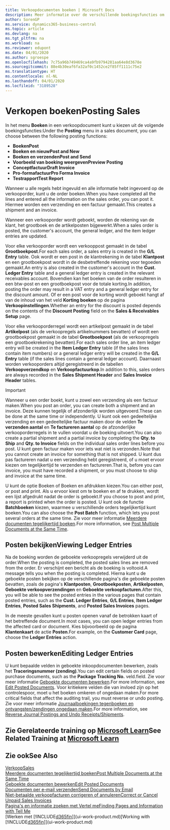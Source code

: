 ```yaml
---
title: Verkoopdocumenten boeken | Microsoft Docs
description: Meer informatie over de verschillende boekingsfuncties om verkoopdocumenten te boeken en hoe u geboekte documenten kunt bijwerken.
author: SorenGP
ms.service: dynamics365-business-central
ms.topic: article
ms.devlang: na
ms.tgt_pltfrm: na
ms.workload: na
ms.reviewer: edupont
ms.date: 04/01/2020
ms.author: sgroespe
ms.openlocfilehash: 7c75a96b749469ca4a9fb9794281aa64e8d3678e
ms.sourcegitcommit: 88e4b30eaf6fa32af0c1452ce2f85ff1111c75e2
ms.translationtype: HT
ms.contentlocale: nl-NL
ms.lasthandoff: 04/01/2020
ms.locfileid: "3189528"
---
```

# <a name="posting-sales"></a><span data-ttu-id="3b9a2-103">Verkopen boeken</span><span class="sxs-lookup"><span data-stu-id="3b9a2-103">Posting Sales</span></span>
<span data-ttu-id="3b9a2-104">In het menu **Boeken** in een verkoopdocument kunt u kiezen uit de volgende boekingsfuncties:</span><span class="sxs-lookup"><span data-stu-id="3b9a2-104">Under the **Posting** menu in a sales document, you can choose between the following posting functions:</span></span>

* <span data-ttu-id="3b9a2-105">**Boeken**</span><span class="sxs-lookup"><span data-stu-id="3b9a2-105">**Post**</span></span>
* <span data-ttu-id="3b9a2-106">**Boeken en nieuw**</span><span class="sxs-lookup"><span data-stu-id="3b9a2-106">**Post and New**</span></span>
* <span data-ttu-id="3b9a2-107">**Boeken en verzenden**</span><span class="sxs-lookup"><span data-stu-id="3b9a2-107">**Post and Send**</span></span>
* <span data-ttu-id="3b9a2-108">**Voorbeeld van boeking weergeven**</span><span class="sxs-lookup"><span data-stu-id="3b9a2-108">**Preview Posting**</span></span>
* <span data-ttu-id="3b9a2-109">**Conceptfactuur**</span><span class="sxs-lookup"><span data-stu-id="3b9a2-109">**Draft Invoice**</span></span>
* <span data-ttu-id="3b9a2-110">**Pro-formafactuur**</span><span class="sxs-lookup"><span data-stu-id="3b9a2-110">**Pro Forma Invoice**</span></span>
* <span data-ttu-id="3b9a2-111">**Testrapport**</span><span class="sxs-lookup"><span data-stu-id="3b9a2-111">**Test Report**</span></span>

<span data-ttu-id="3b9a2-112">Wanneer u alle regels hebt ingevuld en alle informatie hebt ingevoerd op de verkooporder, kunt u de order boeken.</span><span class="sxs-lookup"><span data-stu-id="3b9a2-112">When you have completed all the lines and entered all the information on the sales order, you can post it.</span></span> <span data-ttu-id="3b9a2-113">Hiermee worden een verzending en een factuur gemaakt.</span><span class="sxs-lookup"><span data-stu-id="3b9a2-113">This creates a shipment and an invoice.</span></span>

<span data-ttu-id="3b9a2-114">Wanneer een verkooporder wordt geboekt, worden de rekening van de klant, het grootboek en de artikelposten bijgewerkt.</span><span class="sxs-lookup"><span data-stu-id="3b9a2-114">When a sales order is posted, the customer's account, the general ledger, and the item ledger entries are updated.</span></span>

<span data-ttu-id="3b9a2-115">Voor elke verkooporder wordt een verkooppost gemaakt in de tabel **Grootboekpost**.</span><span class="sxs-lookup"><span data-stu-id="3b9a2-115">For each sales order, a sales entry is created in the **G/L Entry** table.</span></span> <span data-ttu-id="3b9a2-116">Ook wordt er een post in de klantrekening in de tabel **Klantpost** en een grootboekpost wordt in de desbetreffende rekening voor tegoeden gemaakt.</span><span class="sxs-lookup"><span data-stu-id="3b9a2-116">An entry is also created in the customer's account in the **Cust. Ledger Entry** table and a general ledger entry is created in the relevant receivables account.</span></span> <span data-ttu-id="3b9a2-117">Bovendien kan het boeken van de order resulteren in een btw-post en een grootboekpost voor de totale korting.</span><span class="sxs-lookup"><span data-stu-id="3b9a2-117">In addition, posting the order may result in a VAT entry and a general ledger entry for the discount amount.</span></span> <span data-ttu-id="3b9a2-118">Of er een post voor de korting wordt geboekt hangt af van de inhoud van het veld **Korting boeken** op de pagina **Verkoopinstellingen**.</span><span class="sxs-lookup"><span data-stu-id="3b9a2-118">Whether an entry for the discount is posted depends on the contents of the **Discount Posting** field on the **Sales & Receivables Setup** page.</span></span>

<span data-ttu-id="3b9a2-119">Voor elke verkooporderregel wordt een artikelpost gemaakt in de tabel **Artikelpost** (als de verkoopregels artikelnummers bevatten) of wordt een grootboekpost gemaakt in de tabel **Grootboekpost** (als de verkoopregels een grootboekrekening bevatten).</span><span class="sxs-lookup"><span data-stu-id="3b9a2-119">For each sales order line, an item ledger entry will be created in the **Item Ledger Entry** table (if the sales lines contain item numbers) or a general ledger entry will be created in the **G/L Entry** table (if the sales lines contain a general ledger account).</span></span> <span data-ttu-id="3b9a2-120">Daarnaast worden verkooporders altijd geregistreerd in de tabellen **Verkoopverzendkop** en **Verkoopfactuurkop**.</span><span class="sxs-lookup"><span data-stu-id="3b9a2-120">In addition to this, sales orders are always recorded in the **Sales Shipment Header** and **Sales Invoice Header** tables.</span></span>

> [!IMPORTANT]  
>   <span data-ttu-id="3b9a2-121">Wanneer u een order boekt, kunt u zowel een verzending als een factuur maken.</span><span class="sxs-lookup"><span data-stu-id="3b9a2-121">When you post an order, you can create both a shipment and an invoice.</span></span> <span data-ttu-id="3b9a2-122">Deze kunnen tegelijk of afzonderlijk worden uitgevoerd.</span><span class="sxs-lookup"><span data-stu-id="3b9a2-122">These can be done at the same time or independently.</span></span> <span data-ttu-id="3b9a2-123">U kunt ook een gedeeltelijke verzending en een gedeeltelijke factuur maken door de velden **Te verzenden aantal** en **Te factureren aantal** op de afzonderlijke verkooporderregels in te vullen voordat u de boeking uitvoert.</span><span class="sxs-lookup"><span data-stu-id="3b9a2-123">You can also create a partial shipment and a partial invoice by completing the **Qty. to Ship** and **Qty. to Invoice** fields on the individual sales order lines before you post.</span></span> <span data-ttu-id="3b9a2-124">U kunt geen factuur maken voor iets wat niet is verzonden.</span><span class="sxs-lookup"><span data-stu-id="3b9a2-124">Note that you cannot create an invoice for something that is not shipped.</span></span> <span data-ttu-id="3b9a2-125">U kunt dus pas factureren nadat u een verzending hebt geregistreerd, of u moet ervoor kiezen om tegelijkertijd te verzenden en factureren.</span><span class="sxs-lookup"><span data-stu-id="3b9a2-125">That is, before you can invoice, you must have recorded a shipment, or you must choose to ship and invoice at the same time.</span></span>

<span data-ttu-id="3b9a2-126">U kunt de optie Boeken of Boeken en afdrukken kiezen.</span><span class="sxs-lookup"><span data-stu-id="3b9a2-126">You can either post, or post and print.</span></span> <span data-ttu-id="3b9a2-127">Als u ervoor kiest om te boeken en af te drukken, wordt een lijst afgedrukt nadat de order is geboekt.</span><span class="sxs-lookup"><span data-stu-id="3b9a2-127">If you choose to post and print, a report is printed when the order is posted.</span></span> <span data-ttu-id="3b9a2-128">U kunt ook de functie **Batchboeken** kiezen, waarmee u verschillende orders tegelijkertijd kunt boeken.</span><span class="sxs-lookup"><span data-stu-id="3b9a2-128">You can also choose the **Post Batch** function, which lets you post several orders at the same time.</span></span> <span data-ttu-id="3b9a2-129">Zie voor meer informatie [Meerdere documenten tegelijkertijd boeken](ui-batch-posting.md).</span><span class="sxs-lookup"><span data-stu-id="3b9a2-129">For more information, see [Post Multiple Documents at the Same Time](ui-batch-posting.md).</span></span>

## <a name="viewing-ledger-entries"></a><span data-ttu-id="3b9a2-130">Posten bekijken</span><span class="sxs-lookup"><span data-stu-id="3b9a2-130">Viewing Ledger Entries</span></span>
<span data-ttu-id="3b9a2-131">Na de boeking worden de geboekte verkoopregels verwijderd uit de order.</span><span class="sxs-lookup"><span data-stu-id="3b9a2-131">When the posting is completed, the posted sales lines are removed from the order.</span></span> <span data-ttu-id="3b9a2-132">Er verschijnt een bericht als de boeking is voltooid.</span><span class="sxs-lookup"><span data-stu-id="3b9a2-132">A message tells you when the posting is completed.</span></span> <span data-ttu-id="3b9a2-133">Hierna kunt u de geboekte posten bekijken op de verschillende pagina's die geboekte posten bevatten, zoals de pagina's **Klantposten**, **Grootboekposten**, **Artikelposten**, **Geboekte verkoopverzendingen** en **Geboekte verkoopfacturen**.</span><span class="sxs-lookup"><span data-stu-id="3b9a2-133">After this, you will be able to see the posted entries in the various pages that contain posted entries, such as the **Cust. Ledger Entries**, **G/L Entries**, **Item Ledger Entries**, **Posted Sales Shipments**, and **Posted Sales Invoices** pages.</span></span>  

<span data-ttu-id="3b9a2-134">In de meeste gevallen kunt u posten openen vanaf de betrokken kaart of het betreffende document.</span><span class="sxs-lookup"><span data-stu-id="3b9a2-134">In most cases, you can open ledger entries from the affected card or document.</span></span> <span data-ttu-id="3b9a2-135">Kies bijvoorbeeld op de pagina **Klantenkaart** de actie **Posten**.</span><span class="sxs-lookup"><span data-stu-id="3b9a2-135">For example, on the **Customer Card** page, choose the **Ledger Entries** action.</span></span>

## <a name="editing-ledger-entries"></a><span data-ttu-id="3b9a2-136">Posten bewerken</span><span class="sxs-lookup"><span data-stu-id="3b9a2-136">Editing Ledger Entries</span></span>
<span data-ttu-id="3b9a2-137">U kunt bepaalde velden in geboekte inkoopdocumenten bewerken, zoals het **Traceringsnummer (zending)**.</span><span class="sxs-lookup"><span data-stu-id="3b9a2-137">You can edit certain fields on posted purchase documents, such as the **Package Tracking No.**</span></span> <span data-ttu-id="3b9a2-138">veld.</span><span class="sxs-lookup"><span data-stu-id="3b9a2-138">field.</span></span> <span data-ttu-id="3b9a2-139">Zie voor meer informatie [Geboekte documenten bewerken](across-edit-posted-document.md).</span><span class="sxs-lookup"><span data-stu-id="3b9a2-139">For more information, see [Edit Posted Documents](across-edit-posted-document.md).</span></span> <span data-ttu-id="3b9a2-140">Voor kritiekere velden die van invloed zijn op het controlespoor, moet u het boeken omkeren of ongedaan maken.</span><span class="sxs-lookup"><span data-stu-id="3b9a2-140">For more critical fields that affect the auditing trail, you must reverse or undo posting.</span></span> <span data-ttu-id="3b9a2-141">Zie voor meer informatie [Journaalboekingen tegenboeken en ontvangsten/zendingen ongedaan maken](finance-how-reverse-journal-posting.md).</span><span class="sxs-lookup"><span data-stu-id="3b9a2-141">For more information, see [Reverse Journal Postings and Undo Receipts/Shipments](finance-how-reverse-journal-posting.md).</span></span>

## <a name="see-related-training-at-microsoft-learn"></a><span data-ttu-id="3b9a2-142">Zie Gerelateerde training op [Microsoft Learn](/learn/modules/ship-invoice-items-dynamics-365-business-central/index)</span><span class="sxs-lookup"><span data-stu-id="3b9a2-142">See Related Training at [Microsoft Learn](/learn/modules/ship-invoice-items-dynamics-365-business-central/index)</span></span>

## <a name="see-also"></a><span data-ttu-id="3b9a2-143">Zie ook</span><span class="sxs-lookup"><span data-stu-id="3b9a2-143">See Also</span></span>
[<span data-ttu-id="3b9a2-144">Verkoop</span><span class="sxs-lookup"><span data-stu-id="3b9a2-144">Sales</span></span>](sales-manage-sales.md)  
[<span data-ttu-id="3b9a2-145">Meerdere documenten tegelijkertijd boeken</span><span class="sxs-lookup"><span data-stu-id="3b9a2-145">Post Multiple Documents at the Same Time</span></span>](ui-batch-posting.md)  
[<span data-ttu-id="3b9a2-146">Geboekte documenten bewerken</span><span class="sxs-lookup"><span data-stu-id="3b9a2-146">Edit Posted Documents</span></span>](across-edit-posted-document.md)  
[<span data-ttu-id="3b9a2-147">Documenten per e-mail verzenden</span><span class="sxs-lookup"><span data-stu-id="3b9a2-147">Send Documents by Email</span></span>](ui-how-send-documents-email.md)  
[<span data-ttu-id="3b9a2-148">Niet-betaalde verkoopfacturen corrigeren of annuleren</span><span class="sxs-lookup"><span data-stu-id="3b9a2-148">Correct or Cancel Unpaid Sales Invoices</span></span>](sales-how-correct-cancel-sales-invoice.md)  
[<span data-ttu-id="3b9a2-149">Pagina's en informatie zoeken met Vertel me</span><span class="sxs-lookup"><span data-stu-id="3b9a2-149">Finding Pages and Information with Tell Me</span></span>](ui-search.md)  
<span data-ttu-id="3b9a2-150">[Werken met [!INCLUDE[d365fin](includes/d365fin_md.md)]](ui-work-product.md)</span><span class="sxs-lookup"><span data-stu-id="3b9a2-150">[Working with [!INCLUDE[d365fin](includes/d365fin_md.md)]](ui-work-product.md)</span></span>

